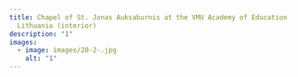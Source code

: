 ```yaml
---
title: Chapel of St. Jonas Auksaburnis at the VMU Academy of Education, Vilnius,
  Lithuania (interior)
description: "1"
images:
  - image: images/20-2-.jpg
    alt: "1"
---
```

